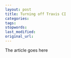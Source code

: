 ```yaml
---
layout: post
title: Turning off Travis CI
categories:
tags:
stopwords:
last_modified:
original_url: 
---
```


The article goes here

